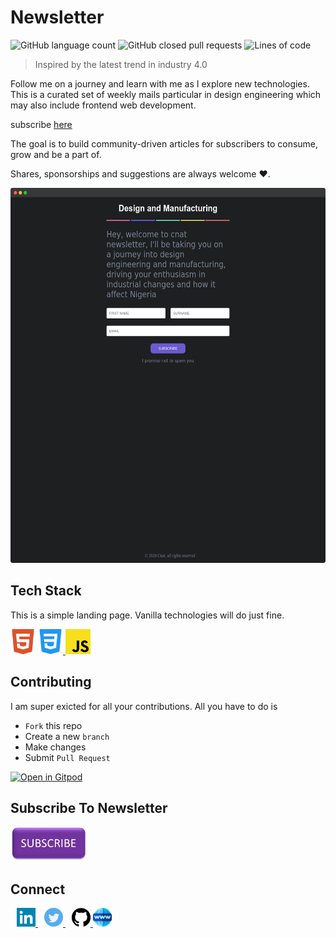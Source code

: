 # Newsletter

![GitHub language count](https://img.shields.io/github/languages/count/Richmond-Eribo/Newsletter)
![GitHub closed pull requests](https://img.shields.io/github/issues-pr-closed/Richmond-Eribo/Newsletter)
![Lines of code](https://img.shields.io/tokei/lines/github/Richmond-Eribo/Newsletter)

> Inspired by the latest trend in industry 4.0

Follow me on a journey and learn with me as I explore new technologies. This is a curated set of weekly mails particular in design engineering which may also include frontend web development.

subscribe [here](https://mail.cnat.com.ng)

The goal is to build community-driven articles for subscribers to consume, grow and be a part of.

Shares, sponsorships and suggestions are always welcome ❤.

<a href="https://mail.cnat.com.ng"><img loading="lazy" src="img/screely.png" alt="Screenshot of the website" height=600 /></a>

## Tech Stack

This is a simple landing page. Vanilla technologies will do just fine.

<a href="https://developer.mozilla.org/en-US/docs/Web/HTML">
<img loading="lazy" src="img/logos/html5.svg" alt="HTML5" height=40 /></a>

<a href="https://developer.mozilla.org/en-US/docs/Web/CSS">
<img loading="lazy" src="img/logos/css3.svg" alt="CSS3" height=40 />
</a>

<a href="https://developer.mozilla.org/en-US/docs/Web/JavaScript">
<img loading="lazy" src="img/logos/javascript.svg" alt="Javascript" height=40 />
</a>

## Contributing

I am super exicted for all your contributions. All you have to do is

- `Fork` this repo
- Create a new `branch`
- Make changes
- Submit `Pull Request`

[![Open in Gitpod](https://gitpod.io/button/open-in-gitpod.svg)](https://gitpod.io/#https://github.com/Richmond-Eribo/Newsletter)

## Subscribe To Newsletter

<a href="http://mail.cnat.com.ng/">
<img loading="lazy" src="img/subscribe-btn.png" alt="Subscribe to my news letter" height=55 /> </a>

## Connect

<a href="https://www.linkedin.com/in/richmond-eribo-a427b9175/">
<img loading="lazy" src="img/logos/linkedin.svg" alt="Connect on LinkedIn" height=30 style="margin-left: 10px;" /> </a>

<a href="https://twitter.com/_Rixchy">
<img loading="lazy" src="img/logos/twitter.svg" alt="Follow on Twitter" height=30 style="margin-left: 10px;" /> </a>

<a href="https://github.com/Richmond-Eribo">
<img loading="lazy" src="img/logos/github.svg" alt="Follow on Github" height=30 style="margin-left: 10px;" /> </a>

<a href="http://mail.cnat.com.ng/">
<img loading="lazy" src="img/logos/www.svg" alt="My Website" height=30 /> </a>
